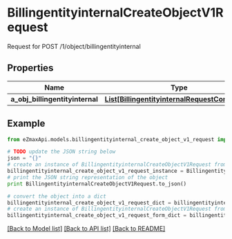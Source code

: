 # BillingentityinternalCreateObjectV1Request

Request for POST /1/object/billingentityinternal

## Properties

Name | Type | Description | Notes
------------ | ------------- | ------------- | -------------
**a_obj_billingentityinternal** | [**List[BillingentityinternalRequestCompound]**](BillingentityinternalRequestCompound.md) |  | 

## Example

```python
from eZmaxApi.models.billingentityinternal_create_object_v1_request import BillingentityinternalCreateObjectV1Request

# TODO update the JSON string below
json = "{}"
# create an instance of BillingentityinternalCreateObjectV1Request from a JSON string
billingentityinternal_create_object_v1_request_instance = BillingentityinternalCreateObjectV1Request.from_json(json)
# print the JSON string representation of the object
print BillingentityinternalCreateObjectV1Request.to_json()

# convert the object into a dict
billingentityinternal_create_object_v1_request_dict = billingentityinternal_create_object_v1_request_instance.to_dict()
# create an instance of BillingentityinternalCreateObjectV1Request from a dict
billingentityinternal_create_object_v1_request_form_dict = billingentityinternal_create_object_v1_request.from_dict(billingentityinternal_create_object_v1_request_dict)
```
[[Back to Model list]](../README.md#documentation-for-models) [[Back to API list]](../README.md#documentation-for-api-endpoints) [[Back to README]](../README.md)


